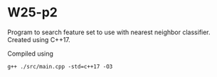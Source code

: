# W25-p2
Program to search feature set to use with nearest neighbor classifier. Created using C++17.

Compiled using

```g++ ./src/main.cpp -std=c++17 -O3```